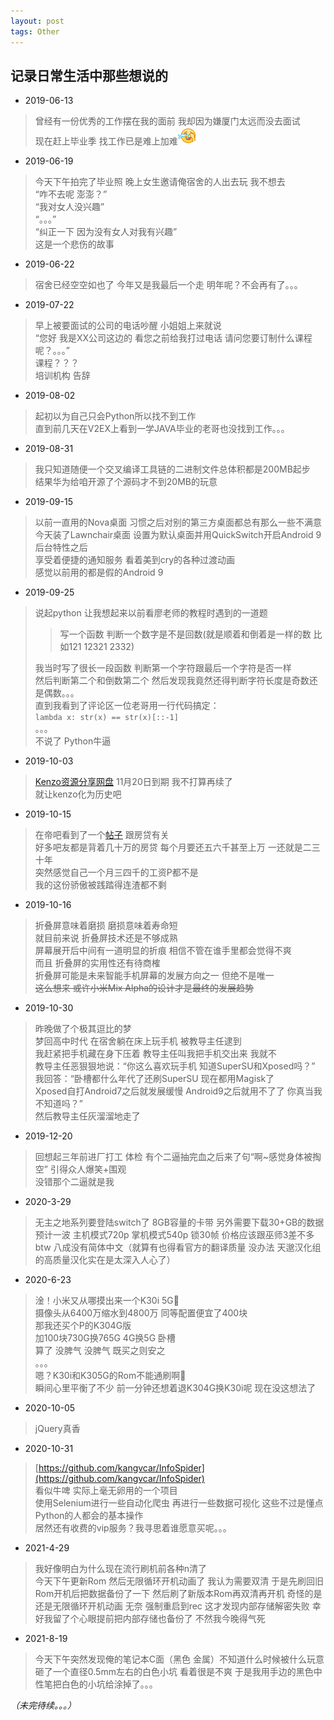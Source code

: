 ```yaml
---
layout: post
tags: Other
---
```


## 记录日常生活中那些想说的

- 2019-06-13 
> 曾经有一份优秀的工作摆在我的面前 我却因为嫌厦门太远而没去面试<br>
现在赶上毕业季 找工作已是难上加难![](/images/qq_lb.gif)

- 2019-06-19
> 今天下午拍完了毕业照 晚上女生邀请俺宿舍的人出去玩 我不想去<br>
“咋不去呢 澎澎？”<br>
“我对女人没兴趣”<br>
“。。。”<br>
“纠正一下 因为没有女人对我有兴趣”<br>
这是一个悲伤的故事

- 2019-06-22
> 宿舍已经空空如也了 今年又是我最后一个走 明年呢？不会再有了。。。

- 2019-07-22
> 早上被要面试的公司的电话吵醒 小姐姐上来就说<br>
“您好 我是XX公司这边的 看您之前给我打过电话 请问您要订制什么课程呢？。。。”<br>
课程？？？<br>
培训机构 告辞

- 2019-08-02
> 起初以为自己只会Python所以找不到工作<br>
直到前几天在V2EX上看到一学JAVA毕业的老哥也没找到工作。。。

- 2019-08-31
> 我只知道随便一个交叉编译工具链的二进制文件总体积都是200MB起步<br>
结果华为给咱开源了个源码才不到20MB的玩意

- 2019-09-15
> 以前一直用的Nova桌面 习惯之后对别的第三方桌面都总有那么一些不满意<br>
今天装了Lawnchair桌面 设置为默认桌面并用QuickSwitch开启Android 9后台特性之后<br>
享受着便捷的通知服务 看着美到cry的各种过渡动画<br>
感觉以前用的都是假的Android 9

- 2019-09-25
> 说起python 让我想起来以前看廖老师的教程时遇到的一道题
>> 写一个函数 判断一个数字是不是回数(就是顺着和倒着是一样的数 比如121 12321 2332)
>
> 我当时写了很长一段函数 判断第一个字符跟最后一个字符是否一样<br>
然后判断第二个和倒数第二个 然后发现我竟然还得判断字符长度是奇数还是偶数。。。<br>
直到我看到了评论区一位老哥用一行代码搞定：<br>
`lambda x: str(x) == str(x)[::-1]`<br>
。。。<br>
不说了 Python牛逼

- 2019-10-03
> [Kenzo资源分享网盘](http://kenzo.ys168.com) 11月20日到期 我不打算再续了<br>
就让kenzo化为历史吧

- 2019-10-15
> 在帝吧看到了一个[帖子](https://tieba.baidu.com/p/6291380960) 跟房贷有关<br>
好多吧友都是背着几十万的房贷 每个月要还五六千甚至上万 一还就是二三十年<br>
突然感觉自己一个月三四千的工资P都不是<br>
我的这份骄傲被践踏得连渣都不剩

- 2019-10-16
> 折叠屏意味着磨损 磨损意味着寿命短<br>
就目前来说 折叠屏技术还是不够成熟<br>
屏幕展开后中间有一道明显的折痕 相信不管在谁手里都会觉得不爽<br>
而且 折叠屏的实用性还有待商榷<br>
折叠屏可能是未来智能手机屏幕的发展方向之一 但绝不是唯一<br>
<del>这么想来 或许小米Mix Alpha的设计才是最终的发展趋势</del>

- 2019-10-30
> 昨晚做了个极其逗比的梦<br>
梦回高中时代 在宿舍躺在床上玩手机 被教导主任逮到<br>
我赶紧把手机藏在身下压着 教导主任叫我把手机交出来 我就不<br>
教导主任恶狠狠地说：“你这么喜欢玩手机 知道SuperSU和Xposed吗？”<br>
我回答：“卧槽都什么年代了还刷SuperSU 现在都用Magisk了<br>
Xposed自打Android7之后就发展缓慢 Android9之后就用不了了 你真当我不知道吗？” <br>
然后教导主任灰溜溜地走了

- 2019-12-20
> 回想起三年前进厂打工 体检 有个二逼抽完血之后来了句“啊~感觉身体被掏空” 引得众人爆笑+围观</br>
没错那个二逼就是我

- 2020-3-29
> 无主之地系列要登陆switch了 8GB容量的卡带 另外需要下载30+GB的数据<br>
预计一波 主机模式720p 掌机模式540p 锁30帧 价格应该跟巫师3差不多<br>
btw 八成没有简体中文（就算有也得看官方的翻译质量 没办法 天邈汉化组的高质量汉化实在是太深入人心了）

- 2020-6-23
> 淦！小米又从哪摸出来一个K30i 5G👀<br>
摄像头从6400万缩水到4800万 同等配置便宜了400块<br>
那我还买个P的K304G版<br>
加100块730G换765G 4G换5G 卧槽<br>
算了 没脾气 没脾气 既买之则安之<br>
。。。<br>
嗯？K30i和K305G的Rom不能通刷啊👀<br>
瞬间心里平衡了不少 前一分钟还想着退K304G换K30i呢 现在没这想法了

- 2020-10-05
> jQuery真香

- 2020-10-31
> [https://github.com/kangvcar/InfoSpider](https://github.com/kangvcar/InfoSpider)<br>
看似牛啤 实际上毫无卵用的一个项目<br>
使用Selenium进行一些自动化爬虫 再进行一些数据可视化 这些不过是懂点Python的人都会的基本操作<br>
居然还有收费的vip服务？我寻思着谁愿意买呢。。。

- 2021-4-29
> 我好像明白为什么现在流行刷机前各种n清了<br>
今天下午更新Rom 然后无限循环开机动画了 我认为需要双清 于是先刷回旧Rom开机后把数据备份了一下 然后刷了新版本Rom再双清再开机 奇怪的是还是无限循环开机动画 无奈 强制重启到rec 这才发现内部存储解密失败 幸好我留了个心眼提前把内部存储也备份了 不然我今晚得气死

- 2021-8-19
> 今天下午突然发现俺的笔记本C面（黑色 金属）不知道什么时候被什么玩意砸了一个直径0.5mm左右的白色小坑 看着很是不爽 于是我用手边的黑色中性笔把白色的小坑给涂掉了。。。

*（未完待续。。。）*
